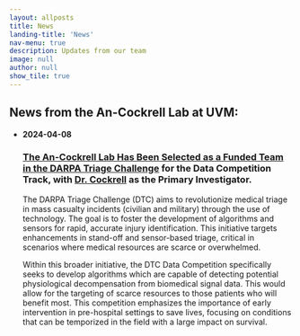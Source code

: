 ```yaml
---
layout: allposts
title: News
landing-title: 'News'
nav-menu: true
description: Updates from our team
image: null
author: null
show_tile: true
---
```

## News from the An-Cockrell Lab at UVM:

<!-- - **2024-10-01**
  ### Some Newer News -->

- **2024-04-08**  
  ### [The An-Cockrell Lab Has Been Selected as a Funded Team in the DARPA Triage Challenge](https://triagechallenge.darpa.mil/index) for the Data Competition Track, with [Dr. Cockrell](https://www.medicaldigitaltwins.ai/people.html) as the Primary Investigator.

  The DARPA Triage Challenge (DTC) aims to revolutionize medical triage in mass casualty incidents (civilian and military) through the use of technology. The goal is to foster the development of algorithms and sensors for rapid, accurate injury identification. This initiative targets enhancements in stand-off and sensor-based triage, critical in scenarios where medical resources are scarce or overwhelmed.

  Within this broader initiative, the DTC Data Competition specifically seeks to develop algorithms which are capable of detecting potential physiological decompensation from biomedical signal data. This would allow for the targeting of scarce resources to those patients who will benefit most. This competition emphasizes the importance of early intervention in pre-hospital settings to save lives, focusing on conditions that can be temporized in the field with a large impact on survival.

<!-- - **2023-01-01**
  ### Some Older News -->